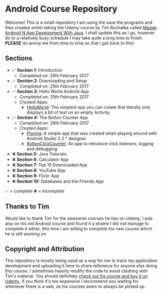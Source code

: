 # Android Course Repository

Welcome! This is a small repository I am using the save the programs and files created whilst taking the Udemy course by Tim Buchalka called [Master Android N App Development With Java](https://www.udemy.com/master-android-7-nougat-java-app-development-step-by-step/learn/v4/overview). I shall update this as I go, however do to a relatively busy schedule I may take quite a long time to finish. **PLEASE** do annoy me from time to time so that I get back to this!

## Sections

* :white_check_mark: **Section 1:** Introduction
  * _Completed on:_ 25th February 2017
* :white_check_mark: **Section 2:** Downloading and Setup
  * _Completed on:_ 25th February 2017
* :white_check_mark: **Section 3:** Hello World Android App
  * _Completed on:_ 25th February 2017
  * _Created Apps:_
    * [HelloWorld](HelloWorld): The simplest app you can create that literally only displays a bit of text on an empty Activity.
* :white_check_mark: **Section 4:** The Button Counter App
  * _Completed on:_ 26th February 2017
  * _Created Apps:_
    * [Playing](Playing): A simple app that was created when playing around with Android Studio 2.2.* designer.
    * [ButtonClickCounter](ButtonClickCounter): An app to introduce click listeners, logging and debugging.
* :x: **Section 5:** Java Tutorials
* :x: **Section 6:** Calculator App
* :x: **Section 7:** Top 10 Downloaded App
* :x: **Section 8:** YouTube App
* :x: **Section 9:** Flickr App
* :x: **Section 10:** Databases and the Friends App

:white_check_mark: = complete
:x: = incomplete

## Thanks to Tim

Would like to thank Tim for the awesome courses he has on Udemy, I was also on his old Android course and found it a shame I did not manage to complete it either, this time I am willing to complete his new course which he is still working on.

## Copyright and Attribution

This repository is mostly being used as a way for me to track my application development and uploading it here to share reference for anyone else doing this course. I sometimes heavily modify the code to avoid clashing with Tim's material. You should definitely [check out his course and buy it on Udemy](https://www.udemy.com/master-android-7-nougat-java-app-development-step-by-step/learn/v4/overview), if you think it's too expensive I recommend you waiting for whenever there is a sale, as his courses seem to always be picked up.